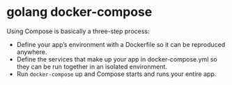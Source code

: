 # golang docker-compose

Using Compose is basically a three-step process:
- Define your app’s environment with a Dockerfile so it can be reproduced anywhere.
- Define the services that make up your app in docker-compose.yml so they can be run together in an isolated environment.
- Run ``` docker-compose ``` up and Compose starts and runs your entire app.

